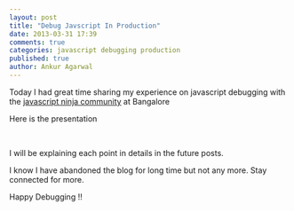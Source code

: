 ```yaml
---
layout: post
title: "Debug Javscript In Production"
date: 2013-03-31 17:39
comments: true
categories: javascript debugging production
published: true
author: Ankur Agarwal
---
```


Today I had great time sharing my experience on javascript debugging with the [javascript ninja community](http://www.meetup.com/JavaScript-Ninjas-Bangalore/) at Bangalore

Here is the presentation

<script async class="speakerdeck-embed" data-id="fc67d7b07c8701300a45123138156341" data-ratio="1.33333333333333" src="//speakerdeck.com/assets/embed.js"></script>

<br/>

I will be explaining each point in details in the future posts.


I know I have abandoned the blog for long time but not any more. Stay connected for more.

Happy Debugging !!